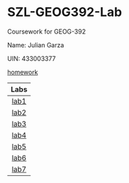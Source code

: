 # SZL-GEOG392-Lab

Coursework for GEOG-392 

Name: Julian Garza

UIN: 433003377

[homework](./homework)

|Labs|
|:--:|
|[lab1](labs/lab1/README.md)|
|[lab2](labs/lab2/README.md)|
|[lab3](labs/lab3/README.md)|
|[lab4](labs/lab4/README.md)|
|[lab5](labs/lab5/README.md)|
|[lab6](labs/lab6/README.md)|
|[lab7](labs/lab7/README.md)|
